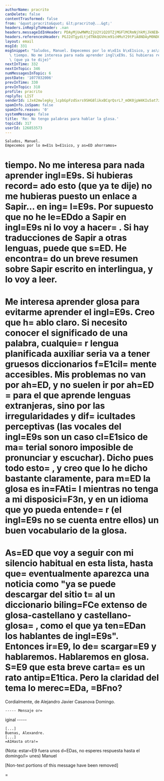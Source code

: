 ```yaml
---
authorName: pracrito
canDelete: false
contentTrasformed: false
from: '&quot;pracrito&quot; &lt;pracrito@...&gt;'
headers.inReplyToHeader: .nan
headers.messageIdInHeader: PDAyMjUwMWMzZjU2YiQ2OTZjMGFlMCRmNjhkMjJkNEB4Pg==
headers.referencesHeader: PGJ2dTgyditjdTNkQGVHcm91cHMuY29tPiA8NDAyM0NDODIuNDA5MDkwNkBob3Rwb3AuY29tPiA8MDExNzAxYzNlZjA4JDg3NTU1ODQwJDliOGQyMmQ0QHg+IDw0MDI5Njk3My42MDgwNDA4QGhvdHBvcC5jb20+IDwwMDVjMDFjM2YwYTkkZTc1OGM2ODAkNjY4ZDIyZDRAeD4gPDQwMkFBMThBLjMwMTA3MDRAaG90cG9wLmNvbT4=
layout: email
msgId: 331
msgSnippet: "Saludos, Manuel. Empecemos por lo m\xE1s b\xE1sico, y as\xED ahorramos\
  \ tiempo. No me interesa para nada aprender ingl\xE9s. Si hubieras recordado esto\
  \ (que ya te dije)"
nextInTime: 332
nextInTopic: 346
numMessagesInTopic: 6
postDate: '1077032006'
prevInTime: 330
prevInTopic: 318
profile: pracrito
replyTo: LIST
senderId: iJx42mwlegky_lcpbGpFzdSxrs9SHG8likxBCqrQsrL7_mOK0jpW4KIu5at7zs1Kb43fCTHMwavZJKlEt4tsgtGG7uI3
spamInfo.isSpam: false
spamInfo.reason: '0'
systemMessage: false
title: 'Re: No tengo palabras para hablar la glosa.'
topicId: 317
userId: 126853573
---
```


    Saludos, Manuel.
    Empecemos por lo m=E1s b=E1sico, y as=ED ahorramos=
 tiempo.
    No me interesa para nada aprender ingl=E9s. Si hubieras record=
ado esto (que ya te dije) no me hubieras puesto un enlace a Sapir... en ing=
l=E9s. Por supuesto que no he le=EDdo a Sapir en ingl=E9s ni lo voy a hacer=
. Si hay traducciones de Sapir a otras lenguas, puede que s=ED. He encontra=
do un breve resumen sobre Sapir escrito en interlingua, y lo voy a leer.
  =
  Me interesa aprender glosa para evitarme aprender el ingl=E9s. Creo que h=
ablo claro.
    Si necesito conocer el significado de una palabra, cualquie=
r lengua planificada auxiliar seria va a tener gruesos diccionarios f=E1cil=
mente accesibles. Mis problemas no van por ah=ED, y no suelen ir por ah=ED =
para el que aprende lenguas extranjeras, sino por las irregularidades y dif=
icultades perceptivas (las vocales del ingl=E9s son un caso cl=E1sico de ma=
terial sonoro imposible de pronunciar y escuchar).
    Dicho pues todo esto=
, y creo que lo he dicho bastante claramente, para m=ED la glosa es in=FAti=
l mientras no tenga a mi disposici=F3n, y en un idioma que yo pueda entende=
r (el ingl=E9s no se cuenta entre ellos) un buen vocabulario de la glosa.
 =
   As=ED que voy a seguir con mi silencio habitual en esta lista, hasta que=
 eventualmente aparezca una noticia como "ya se puede descargar del sitio t=
al un diccionario biling=FCe extenso de glosa-castellano y castellano-glosa=
, como el que ya ten=EDan los hablantes de ingl=E9s". Entonces ir=E9, lo de=
scargar=E9 y hablaremos. Hablaremos en glosa.
    S=E9 que esta breve carta=
 es un rato antip=E1tica. Pero la claridad del tema lo merec=EDa, =BFno?
  =
  Cordialmente, de Alejandro Javier Casanova Domingo.

    ----- Mensaje or=
iginal -----

    [...]
    Buenas, Alexandre.
    [...]
    =A1Hasta otra!=
 (Nota: estar=E9 fuera unos d=EDas, no esperes respuesta hasta el domingo/l=
unes)
    Manuel



[Non-text portions of this message have been removed]

=

